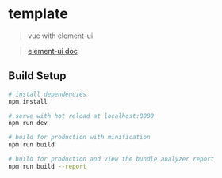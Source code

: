 # template

> vue with element-ui

> [element-ui doc](http://element.eleme.io/#/zh-CN)

## Build Setup

``` bash
# install dependencies
npm install

# serve with hot reload at localhost:8080
npm run dev

# build for production with minification
npm run build

# build for production and view the bundle analyzer report
npm run build --report
```
